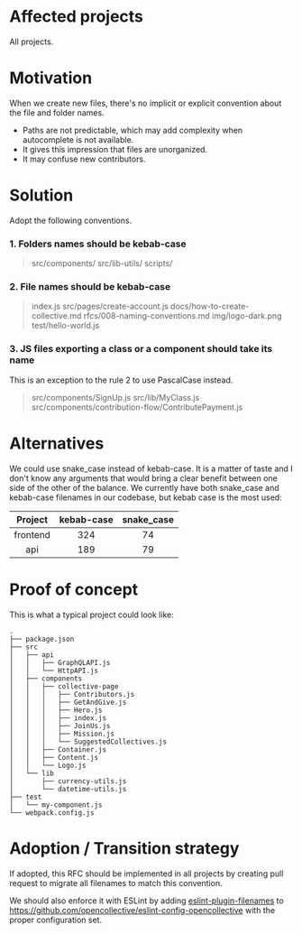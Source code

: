 # Affected projects

All projects.

# Motivation

When we create new files, there's no implicit or explicit convention about the file and folder names.

- Paths are not predictable, which may add complexity when autocomplete is not available.
- It gives this impression that files are unorganized.
- It may confuse new contributors.

# Solution

Adopt the following conventions.

### 1. Folders names should be kebab-case

> src/components/
> src/lib-utils/
> scripts/

### 2. File names should be kebab-case

> index.js
> src/pages/create-account.js
> docs/how-to-create-collective.md
> rfcs/008-naming-conventions.md
> img/logo-dark.png
> test/hello-world.js

### 3. JS files exporting a class or a component should take its name

This is an exception to the rule 2 to use PascalCase instead.

> src/components/SignUp.js
> src/lib/MyClass.js
> src/components/contribution-flow/ContributePayment.js

# Alternatives

We could use snake_case instead of kebab-case. It is a matter of taste and I don't know any arguments that would bring a clear benefit between one side of the other of the balance. We currently have both snake_case and kebab-case filenames in our codebase, but kebab case is the most used:

| Project  | kebab-case | snake_case |
| :------: | :--------: | :--------: |
| frontend |    324     |     74     |
|   api    |    189     |     79     |

# Proof of concept

This is what a typical project could look like:

```
.
├── package.json
├── src
│   ├── api
│   │   ├── GraphQLAPI.js
│   │   └── HttpAPI.js
│   ├── components
│   │   ├── collective-page
│   │   │   ├── Contributors.js
│   │   │   ├── GetAndGive.js
│   │   │   ├── Hero.js
│   │   │   ├── index.js
│   │   │   ├── JoinUs.js
│   │   │   ├── Mission.js
│   │   │   └── SuggestedCollectives.js
│   │   ├── Container.js
│   │   ├── Content.js
│   │   └── Logo.js
│   └── lib
│       ├── currency-utils.js
│       └── datetime-utils.js
├── test
│   └── my-component.js
└── webpack.config.js
```

# Adoption / Transition strategy

If adopted, this RFC should be implemented in all projects by creating pull request to migrate all filenames to match this convention.

We should also enforce it with ESLint by adding [eslint-plugin-filenames](https://www.npmjs.com/package/eslint-plugin-filenames) to https://github.com/opencollective/eslint-config-opencollective with the proper configuration set.
